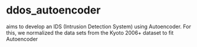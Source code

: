 # ddos_autoencoder
aims to develop an IDS (Intrusion Detection System) using Autoencoder. For this, we normalized the data sets from the Kyoto 2006+ dataset to fit Autoencoder
